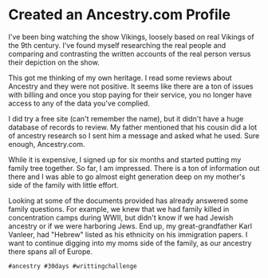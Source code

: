 # Created an Ancestry.com Profile

I've been bing watching the show Vikings, loosely based on real Vikings
of the 9th century. I've found myself researching the real people and
comparing and contrasting the written accounts of the real person versus
their depiction on the show.

This got me thinking of my own heritage. I read some reviews about
Ancestry and they were not positive. It seems like there are a ton of
issues with billing and once you stop paying for their service, you no
longer have access to any of the data you've complied.

I did try a free site (can't remember the name), but it didn't have a
huge database of records to review. My father mentioned that his cousin
did a lot of ancestry research so I sent him a message and asked what he
used. Sure enough, Ancestry.com.

While it is expensive, I signed up for six months and started putting my
family tree together. So far, I am impressed. There is a ton of
information out there and I was able to go almost eight generation deep
on my mother's side of the family with little effort.

Looking at some of the documents provided has already answered some
family questions. For example, we knew that we had family killed in
concentration camps during WWII, but didn't know if we had Jewish
ancestry or if we were harboring Jews. End up, my great-grandfather Karl
Vanleer, had "Hebrew" listed as his ethnicity on his immigration papers.
I want to continue digging into my moms side of the family, as our
ancestry there spans all of Europe.

    #ancestry #30days #writtingchallenge
